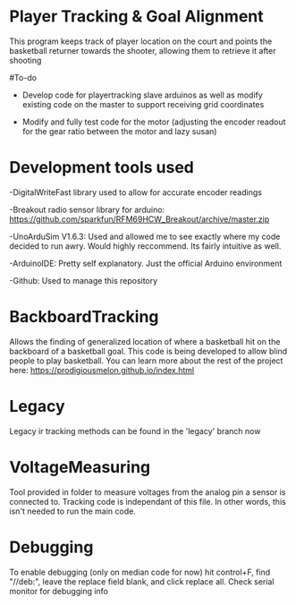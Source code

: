 # Player Tracking & Goal Alignment
This program keeps track of player location on the court and points the basketball returner towards the shooter, allowing them to retrieve it after shooting

#To-do
- Develop code for playertracking slave arduinos as well as modify existing code on the master to support receiving grid coordinates

- Modify and fully test code for the motor (adjusting the encoder readout for the gear ratio between the motor and lazy susan)

# Development tools used
-DigitalWriteFast library used to allow for accurate encoder readings

-Breakout radio sensor library for arduino: https://github.com/sparkfun/RFM69HCW_Breakout/archive/master.zip

-UnoArduSim V1.6.3: Used and allowed me to see exactly where my code decided to run awry. Would highly reccommend. Its fairly intuitive as well.

-ArduinoIDE: Pretty self explanatory. Just the official Arduino environment

-Github: Used to manage this repository

# BackboardTracking
Allows the finding of generalized location of where a basketball hit on the backboard of a basketball goal.
This code is being developed to allow blind people to play basketball. You can learn more about the rest of the project here: https://prodigiousmelon.github.io/index.html

# Legacy
Legacy ir tracking methods can be found in the 'legacy' branch now

# VoltageMeasuring
Tool provided in folder to measure voltages from the analog pin a sensor is connected to. Tracking code is independant of this file. In other words, this isn't needed to run the main code.

# Debugging
To enable debugging (only on median code for now) hit control+F, find "//deb:", leave the replace field blank, and click replace all. Check serial monitor for debugging info
